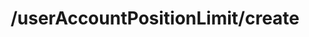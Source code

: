 ---
layout: default
title: /userAccountPositionLimit/create
parent: Risks
grand_parent: API Operations
permalink: /all-ops/risks/useraccountpositionlimit/create
op: true
---